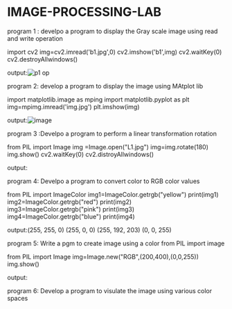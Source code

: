 # IMAGE-PROCESSING-LAB


program 1 : develpo a program to display the Gray scale image using read and write  operation

import cv2
img=cv2.imread('b1.jpg',0)
cv2.imshow('b1',img)
cv2.waitKey(0)
cv2.destroyAllwindows()

output:![p1 op](https://user-images.githubusercontent.com/99865210/173809761-c66e0bbd-5701-451a-8a3d-5b32f00b0b17.png)



program  2: develop a program to display the image using MAtplot lib


import matplotlib.image as mping
import matplotlib.pyplot as plt
img=mpimg.imread('img.jpg')
plt.imshow(img)

output:![image](https://user-images.githubusercontent.com/99865210/173810407-90c87e31-b982-447f-a650-7f18da4ece6c.png)

program 3 :Develpo a program to perform a linear transformation rotation

from PIL import Image
img =Image.open("L1.jpg")
img=img.rotate(180)
img.show()
cv2.waitKey(0)
cv2.distroyAllwindows()

output:<br>

program 4: Develpo a program to convert color to RGB color values

from PIL import ImageColor
img1=ImageColor.getrgb("yellow")
print(img1)
img2=ImageColor.getrgb("red")
print(img2)
img3=ImageColor.getrgb("pink")
print(img3)
img4=ImageColor.getrgb("blue")
print(img4)

output:(255, 255, 0)
(255, 0, 0)
(255, 192, 203)
(0, 0, 255)

program 5: Write a pgm to create image using a color from PIL import image

from PIL import Image
img=Image.new("RGB",(200,400),(0,0,255))
img.show()

output:<br>


program 6: Develop a program to visulate the image using various color spaces

